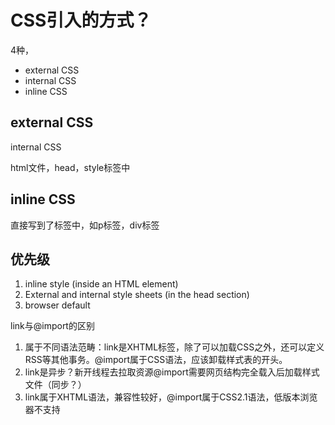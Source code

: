 # CSS引入的方式？

4种，

- external CSS
- internal CSS
- inline CSS



## external CSS

<Link rel="stylesheet" type="text/css" href="style.css"

## internal CSS

html文件，head，style标签中

## inline CSS

直接写到了标签中，如p标签，div标签



## 优先级

1. inline style (inside an HTML element)
2. External and internal style sheets (in the head section)
3. browser default



link与@import的区别

1. 属于不同语法范畴：link是XHTML标签，除了可以加载CSS之外，还可以定义RSS等其他事务。@import属于CSS语法，应该卸载样式表的开头。
2. link是异步？新开线程去拉取资源@import需要网页结构完全载入后加载样式文件（同步？）
3. link属于XHTML语法，兼容性较好，@import属于CSS2.1语法，低版本浏览器不支持